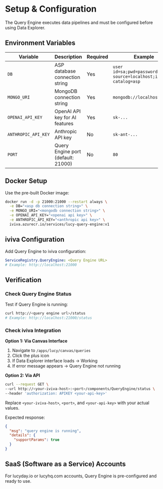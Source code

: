 # Setup & Configuration

The Query Engine executes data pipelines and must be configured before using Data Explorer.

## Environment Variables

| Variable            | Description                        | Required | Example                                                             |
| ------------------- | ---------------------------------- | -------- | ------------------------------------------------------------------- |
| `DB`                | ASP database connection string     | Yes      | `user id=sa;pwd=password;data source=localhost;initial catalog=asp` |
| `MONGO_URI`         | MongoDB connection string          | Yes      | `mongodb://localhost:27017`                                         |
| `OPENAI_API_KEY`    | OpenAI API key for AI features     | Yes      | `sk-...`                                                            |
| `ANTHROPIC_API_KEY` | Anthropic API key                  | No       | `sk-ant-...`                                                        |
| `PORT`              | Query Engine port (default: 21000) | No       | `80`                                                                |

## Docker Setup

Use the pre-built Docker image:

```bash
docker run -d -p 21000:21000 --restart always \
  -e DB="<asp db connection string>" \
  -e MONGO_URI="<mongodb connection string>" \
  -e OPENAI_API_KEY="<openai api key>" \
  -e ANTHROPIC_API_KEY="<anthropic api key>" \
  iviva.azurecr.io/services/lucy-query-engine:v1
```

## iviva Configuration

Add Query Engine to iviva configuration:

```yaml
ServiceRegistry.QueryEngine: <Query Engine URL>
# Example: http://localhost:21000
```

## Verification

### Check Query Engine Status

Test if Query Engine is running:

```bash
curl http://<query engine url>/status
# Example: http://localhost:21000/status
```

### Check iviva Integration

**Option 1: Via Canvas Interface**

1. Navigate to `/apps/lucy/canvas/queries`
2. Click the plus icon
3. If Data Explorer interface loads → Working
4. If error message appears → Query Engine not running

**Option 2: Via API**

```bash
curl --request GET \
--url http://<your-iviva-host>:<port>/components/QueryEngine/status \
--header 'authorization: APIKEY <your-api-key>'
```

Replace `<your-iviva-host>`, `<port>`, and `<your-api-key>` with your actual values.

Expected response:

```json
{
  "msg": "query engine is running",
  "details": {
    "supportParams": true
  }
}
```

## SaaS (Software as a Service) Accounts

For lucyday.io or lucyhq.com accounts, Query Engine is pre-configured and ready to use.
